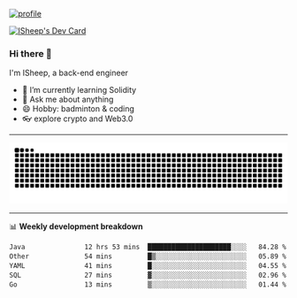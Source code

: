 [![profile](https://user-images.githubusercontent.com/54968314/208005045-e4b42f3b-833d-4242-bfcc-e764865553a2.svg)](https://www.calligrapher.ai/)

<a href="https://app.daily.dev/linziyang1106"><img src="https://api.daily.dev/devcards/v2/i4Spwx5Skx5FpTqWcwoit.png?r=kgx&type=wide" width="652" alt="ISheep's Dev Card"/></a>

### Hi there 🐏

I'm ISheep, a back-end engineer

- 🔭 I’m currently learning Solidity
- 💬 Ask me about anything
- 😄 Hobby: badminton & coding
- 👓 explore crypto and Web3.0

-------

![](https://raw.githubusercontent.com/ISheepp/ISheepp/output/github-contribution-grid-snake.svg)

-------

📊 **Weekly development breakdown**
<!--START_SECTION:waka-->

```txt
Java               12 hrs 53 mins  █████████████████████░░░░   84.28 %
Other              54 mins         █▒░░░░░░░░░░░░░░░░░░░░░░░   05.89 %
YAML               41 mins         █░░░░░░░░░░░░░░░░░░░░░░░░   04.55 %
SQL                27 mins         ▓░░░░░░░░░░░░░░░░░░░░░░░░   02.96 %
Go                 13 mins         ▒░░░░░░░░░░░░░░░░░░░░░░░░   01.44 %
```

<!--END_SECTION:waka-->
